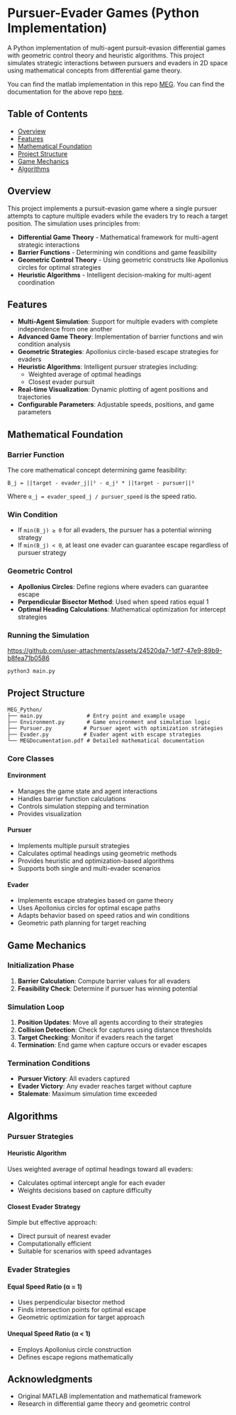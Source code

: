 # Pursuer-Evader Games (Python Implementation)

A Python implementation of multi-agent pursuit-evasion differential games with geometric control theory and heuristic algorithms. This project simulates strategic interactions between pursuers and evaders in 2D space using mathematical concepts from differential game theory.

You can find the matlab implementation in this repo [MEG](https://github.com/abinashagasti/Multiplayer_Reach_Avoid/tree/master/MEG). 
You can find the documentation for the above repo [here](https://github.com/Prajwal-Vijay/Pursuer_Evader_Games/blob/main/MEG_Python/MEGDocumentation.pdf).

## Table of Contents

- [Overview](#overview)
- [Features](#features)
- [Mathematical Foundation](#mathematical-foundation)
- [Project Structure](#project-structure)
- [Game Mechanics](#game-mechanics)
- [Algorithms](#algorithms)

## Overview

This project implements a pursuit-evasion game where a single pursuer attempts to capture multiple evaders while the evaders try to reach a target position. The simulation uses principles from:

- **Differential Game Theory** - Mathematical framework for multi-agent strategic interactions
- **Barrier Functions** - Determining win conditions and game feasibility
- **Geometric Control Theory** - Using geometric constructs like Apollonius circles for optimal strategies
- **Heuristic Algorithms** - Intelligent decision-making for multi-agent coordination

## Features

- **Multi-Agent Simulation**: Support for multiple evaders with complete independence from one another
- **Advanced Game Theory**: Implementation of barrier functions and win condition analysis
- **Geometric Strategies**: Apollonius circle-based escape strategies for evaders
- **Heuristic Algorithms**: Intelligent pursuer strategies including:
  - Weighted average of optimal headings
  - Closest evader pursuit
- **Real-time Visualization**: Dynamic plotting of agent positions and trajectories
- **Configurable Parameters**: Adjustable speeds, positions, and game parameters

## Mathematical Foundation

### Barrier Function
The core mathematical concept determining game feasibility:

```
B_j = ||target - evader_j||² - α_j² * ||target - pursuer||²
```

Where `α_j = evader_speed_j / pursuer_speed` is the speed ratio.

### Win Condition
- If `min(B_j) ≥ 0` for all evaders, the pursuer has a potential winning strategy
- If `min(B_j) < 0`, at least one evader can guarantee escape regardless of pursuer strategy

### Geometric Control
- **Apollonius Circles**: Define regions where evaders can guarantee escape
- **Perpendicular Bisector Method**: Used when speed ratios equal 1
- **Optimal Heading Calculations**: Mathematical optimization for intercept strategies

### Running the Simulation

https://github.com/user-attachments/assets/24520da7-1df7-47e9-89b9-b8fea71b0586

```bash
python3 main.py
```

## Project Structure

```
MEG_Python/
├── main.py              # Entry point and example usage
├── Environment.py       # Game environment and simulation logic
├── Pursuer.py          # Pursuer agent with optimization strategies
├── Evader.py           # Evader agent with escape strategies
└── MEGDocumentation.pdf # Detailed mathematical documentation
```

### Core Classes

#### Environment
- Manages the game state and agent interactions
- Handles barrier function calculations
- Controls simulation stepping and termination
- Provides visualization

#### Pursuer
- Implements multiple pursuit strategies
- Calculates optimal headings using geometric methods
- Provides heuristic and optimization-based algorithms
- Supports both single and multi-evader scenarios

#### Evader
- Implements escape strategies based on game theory
- Uses Apollonius circles for optimal escape paths
- Adapts behavior based on speed ratios and win conditions
- Geometric path planning for target reaching

## Game Mechanics

### Initialization Phase
1. **Barrier Calculation**: Compute barrier values for all evaders
2. **Feasibility Check**: Determine if pursuer has winning potential

### Simulation Loop
1. **Position Updates**: Move all agents according to their strategies
2. **Collision Detection**: Check for captures using distance thresholds
3. **Target Checking**: Monitor if evaders reach the target
4. **Termination**: End game when capture occurs or evader escapes

### Termination Conditions
- **Pursuer Victory**: All evaders captured
- **Evader Victory**: Any evader reaches target without capture
- **Stalemate**: Maximum simulation time exceeded

## Algorithms

### Pursuer Strategies

#### Heuristic Algorithm
Uses weighted average of optimal headings toward all evaders:
- Calculates optimal intercept angle for each evader
- Weights decisions based on capture difficulty

#### Closest Evader Strategy
Simple but effective approach:
- Direct pursuit of nearest evader
- Computationally efficient
- Suitable for scenarios with speed advantages

### Evader Strategies

#### Equal Speed Ratio (α = 1)
- Uses perpendicular bisector method
- Finds intersection points for optimal escape
- Geometric optimization for target approach

#### Unequal Speed Ratio (α < 1)
- Employs Apollonius circle construction
- Defines escape regions mathematically

## Acknowledgments

- Original MATLAB implementation and mathematical framework
- Research in differential game theory and geometric control
